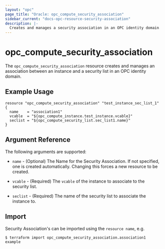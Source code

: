 ```yaml
---
layout: "opc"
page_title: "Oracle: opc_compute_security_association"
sidebar_current: "docs-opc-resource-security-association"
description: |-
  Creates and manages a security association in an OPC identity domain.
---
```


# opc\_compute\_security\_association

The ``opc_compute_security_association`` resource creates and manages an association between an instance and a security
list in an OPC identity domain.

## Example Usage

```hcl
resource "opc_compute_security_association" "test_instance_sec_list_1" {
  name    = "association1"
  vcable  = "${opc_compute_instance.test_instance.vcable}"
  seclist = "${opc_compute_security_list.sec_list1.name}"
}
```

## Argument Reference

The following arguments are supported:

* `name` - (Optional) The Name for the Security Association. If not specified, one is created automatically. Changing this forces a new resource to be created.

* `vcable` - (Required) The `vcable` of the instance to associate to the security list.

* `seclist` - (Required) The name of the security list to associate the instance to.

## Import

Security Association's can be imported using the `resource name`, e.g.

```shell
$ terraform import opc_compute_security_association.association1 example
```
